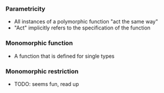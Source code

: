 ### Parametricity
- All instances of a polymorphic function "act the same way"
- "Act" implicitly refers to the specification of the function

### Monomorphic function
- A function that is defined for single types

### Monomorphic restriction
- TODO: seems fun, read up
